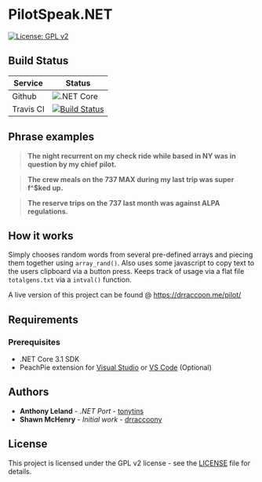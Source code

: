# PilotSpeak.NET

[![License: GPL v2](https://img.shields.io/badge/License-GPLv2-blue.svg)](https://www.gnu.org/licenses/gpl-3.0)

## Build Status

| Service   | Status                                                                                                                |
| --------- | --------------------------------------------------------------------------------------------------------------------- |
| Github    | ![.NET Core](https://github.com/tonytins/pilotspeaknet/workflows/.NET%20Core/badge.svg)                                    |
| Travis CI | [![Build Status](https://travis-ci.org/tonytins/pilotspeaknet.svg?branch=master)](https://travis-ci.org/tonytins/pilotspeaknet) |

## Phrase examples
> **The night recurrent on my check ride while based in NY was in question by my chief pilot.**

> **The crew meals on the 737 MAX during my last trip was super f^$ked up.**

> **The reserve trips on the 737 last month was against ALPA regulations.**

## How it works
Simply chooses random words from several pre-defined arrays and piecing them together using `array_rand()`. Also uses some javascript to copy text to the users clipboard via a button press. Keeps track of usage via a flat file `totalgens.txt` via  a `intval()` function.

A live version of this project can be found @ https://drraccoon.me/pilot/

## Requirements

### Prerequisites

* .NET Core 3.1 SDK
* PeachPie extension for [Visual Studio](https://marketplace.visualstudio.com/items?itemName=iolevel.peachpie-vs) or [VS Code](https://marketplace.visualstudio.com/items?itemName=iolevel.peachpie-vscode) (Optional)

## Authors

- **Anthony Leland** - *.NET Port* - [tonytins](https://github.com/tonytins)
- **Shawn McHenry** - *Initial work* - [drraccoony](https://github.com/drraccoony)

## License

This project is licensed under the GPL v2 license - see the [LICENSE](LICENSE) file for details.
